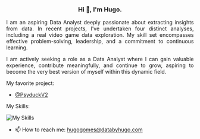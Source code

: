 <div align="center">
  
### Hi 👋, I'm Hugo.

</div>
<div style="text-align: justify">
  
I am an aspiring Data Analyst deeply passionate about extracting insights from data. In recent projects, I've undertaken four distinct analyses, including a real video game data exploration. My skill set encompasses effective problem-solving, leadership, and a commitment to continuous learning.

I am actively seeking a role as a Data Analyst where I can gain valuable experience, contribute meaningfully, and continue to grow, aspiring to become the very best version of myself within this dynamic field.

</div>

My favorite project:
- [@PsyduckV2](https://github.com/HugoDataAnalyst/PsyduckV2)

My Skills:

![My Skills](https://skillicons.dev/icons?i=linux,vscode,github,gitlab,docker,python,flask,mysql,sqlite,postgres,nginx,py&perline=9)

- 📫 How to reach me: hugogomes@databyhugo.com
